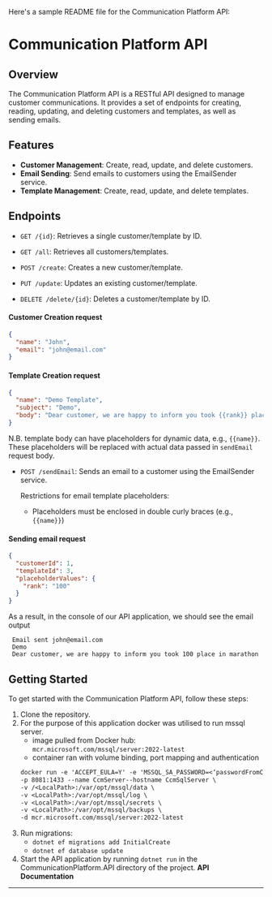 Here's a sample README file for the Communication Platform API:

**Communication Platform API**
==========================

**Overview**
---------------

The Communication Platform API is a RESTful API designed to manage customer communications. It provides a set of endpoints for creating, reading, updating, and deleting customers and templates, as well as sending emails.

**Features**
-------------

*   **Customer Management**: Create, read, update, and delete customers.
*   **Email Sending**: Send emails to customers using the EmailSender service.
*   **Template Management**: Create, read, update, and delete templates.

**Endpoints**
------------

*   `GET /{id}`: Retrieves a single customer/template by ID.
*   `GET /all`: Retrieves all customers/templates.
*   `POST /create`: Creates a new customer/template.

*   `PUT /update`: Updates an existing customer/template.
*   `DELETE /delete/{id}`: Deletes a customer/template by ID.

#### Customer Creation request
```json
{
  "name": "John",
  "email": "john@email.com"
}
```
#### Template Creation request
```json
{
  "name": "Demo Template",
  "subject": "Demo",
  "body": "Dear customer, we are happy to inform you took {{rank}} place in marathon"
}
```
N.B. template body can have placeholders for dynamic data, e.g., `{{name}}`. 
These placeholders will be replaced with actual data passed in `sendEmail` request body.
* `POST /sendEmail`: Sends an email to a customer using the EmailSender service.

    Restrictions for email template placeholders:
    *   Placeholders must be enclosed in double curly braces (e.g., `{{name}}`)
#### Sending email request
```json
{
  "customerId": 1,
  "templateId": 3,
  "placeholderValues": {
    "rank": "100"
  }
}
```
As a result, in the console of our API application, we should see the email output
```
 Email sent john@email.com
 Demo
 Dear customer, we are happy to inform you took 100 place in marathon
```

**Getting Started**
------------------

To get started with the Communication Platform API, follow these steps:

1.  Clone the repository.
2.  For the purpose of this application docker was utilised to run mssql server.
    * image pulled from Docker hub: `mcr.microsoft.com/mssql/server:2022-latest`
    * container ran with volume binding, port mapping and authentication 
    ```txt
    docker run -e 'ACCEPT_EULA=Y' -e 'MSSQL_SA_PASSWORD=<‘passwordFromConfig> \
    -p 8081:1433 --name CcmServer--hostname CcmSqlServer \
    -v /<LocalPath>:/var/opt/mssql/data \
    -v <LocalPath>:/var/opt/mssql/log \
    -v <LocalPath>:/var/opt/mssql/secrets \
    -v <LocalPath>:/var/opt/mssql/backups \
    -d mcr.microsoft.com/mssql/server:2022-latest
    ```
3.  Run migrations:
      * `dotnet ef migrations add InitialCreate`
      * `dotnet ef database update`
4.  Start the API application by running `dotnet run` in the CommunicationPlatform.API  directory of the project.
**API Documentation**
--------------------

